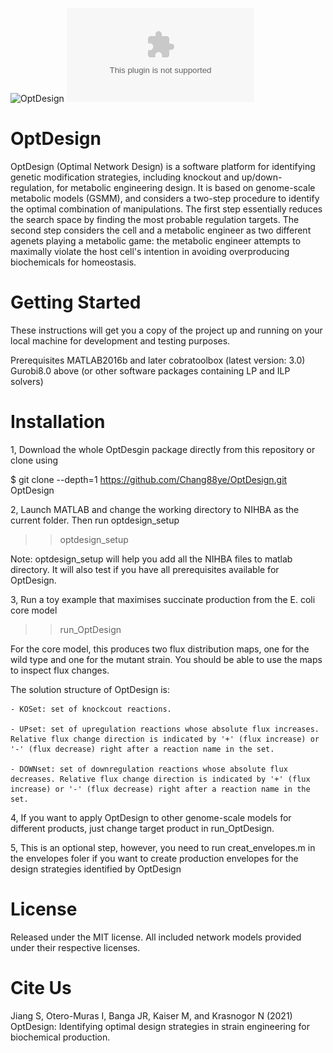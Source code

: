 ![OptDesign](https://myoctocat.com/assets/images/base-octocat.svg)
![OptDesign](https://github.com/chang88ye/OptDesign/blob/main/ToC.eps)

# OptDesign

OptDesign (Optimal Network Design) is a software platform for identifying genetic modification strategies, including knockout and up/down-regulation, for metabolic engineering design. It is based on genome-scale metabolic models (GSMM), and considers a two-step
procedure to identify the optimal combination of manipulations. The first step essentially reduces the search space by finding the most probable regulation targets. The second step considers the cell and a metabolic engineer as two different agenets playing a metabolic game: 
the metabolic engineer attempts to maximally violate the host cell's intention in avoiding overproducing biochemicals for homeostasis. 

# Getting Started
These instructions will get you a copy of the project up and running on your local machine for development and testing purposes. 

Prerequisites
MATLAB2016b and later
cobratoolbox (latest version: 3.0)
Gurobi8.0 above (or other software packages containing LP and ILP solvers)

# Installation
1, Download the whole OptDesgin package directly from this repository or clone using

$ git clone --depth=1 https://github.com/Chang88ye/OptDesign.git OptDesign

2, Launch MATLAB and change the working directory to NIHBA as the current folder. Then run optdesign_setup
>> optdesign_setup

Note: optdesign_setup will help you add all the NIHBA files to matlab directory. It will also test if you have all prerequisites available for OptDesign.

3, Run a toy example that maximises succinate production from the E. coli core model
>> run_OptDesign

For the core model, this produces two flux distribution maps, one for the wild type and one for the mutant strain. You should be able to use the maps to inspect flux changes.

The solution structure of OptDesign is:

    - KOSet: set of knockcout reactions.
    
    - UPset: set of upregulation reactions whose absolute flux increases. Relative flux change direction is indicated by '+' (flux increase) or '-' (flux decrease) right after a reaction name in the set.
    
    - DOWNset: set of downregulation reactions whose absolute flux decreases. Relative flux change direction is indicated by '+' (flux increase) or '-' (flux decrease) right after a reaction name in the set.

4, If you want to apply OptDesign to other genome-scale models for different products, just change target product in run_OptDesign. 

5, This is an optional step, however, you need to run creat_envelopes.m in the envelopes foler if you want to create production envelopes for the design strategies identified by OptDesign

# License
Released under the MIT license. All included network models provided under their respective licenses.

# Cite Us
Jiang S, Otero-Muras I, Banga JR, Kaiser M, and Krasnogor N (2021) OptDesign: Identifying optimal  design strategies in strain engineering for biochemical production. 
